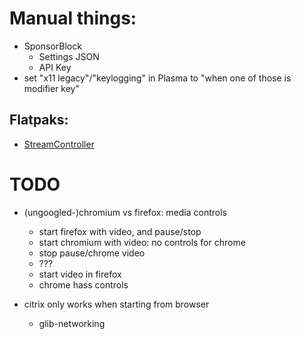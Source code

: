 # Manual things:
- SponsorBlock
  - Settings JSON
  - API Key
- set "x11 legacy"/"keylogging" in Plasma to "when one of those is modifier key"

## Flatpaks:
- [StreamController](https://flathub.org/apps/com.core447.StreamController)


# TODO
- (ungoogled-)chromium vs firefox: media controls
  - start firefox with video, and pause/stop
  - start chromium with video: no controls for chrome
  - stop pause/chrome video
  - ???
  - start video in firefox
  - chrome hass controls

- citrix only works when starting from browser
  - glib-networking
